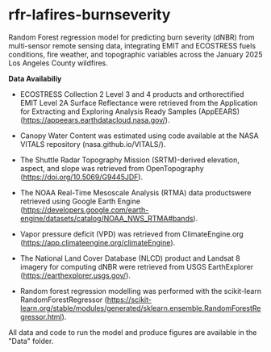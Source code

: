 # rfr-lafires-burnseverity
Random Forest regression model for predicting burn severity (dNBR) from multi-sensor remote sensing data, integrating EMIT and ECOSTRESS fuels conditions, fire weather, and topographic variables across the January 2025 Los Angeles County wildfires.

**Data Availabiliy**

- ECOSTRESS Collection 2 Level 3 and 4 products and orthorectified EMIT Level 2A Surface Reflectance were retrieved from the Application for Extracting and Exploring Analysis Ready Samples (AppEEARS) (https://appeears.earthdatacloud.nasa.gov/). 

- Canopy Water Content was estimated using code available at the NASA VITALS repository (nasa.github.io/VITALS/).

- The Shuttle Radar Topography Mission (SRTM)-derived elevation, aspect, and slope was retrieved from OpenTopography (https://doi.org/10.5069/G9445JDF). 

- The NOAA Real-Time Mesoscale Analysis (RTMA) data productswere retrieved using Google Earth Engine (https://developers.google.com/earth-engine/datasets/catalog/NOAA_NWS_RTMA#bands).

- Vapor pressure deficit (VPD) was retrieved from ClimateEngine.org (https://app.climateengine.org/climateEngine).

- The National Land Cover Database (NLCD) product and Landsat 8 imagery for computing dNBR were retrieved from USGS EarthExplorer (https://earthexplorer.usgs.gov/). 

- Random forest regression  modelling was performed with the scikit-learn RandomForestRegressor (https://scikit-learn.org/stable/modules/generated/sklearn.ensemble.RandomForestRegressor.html).

All data and code to run the model and produce figures are available in the "Data" folder. 
